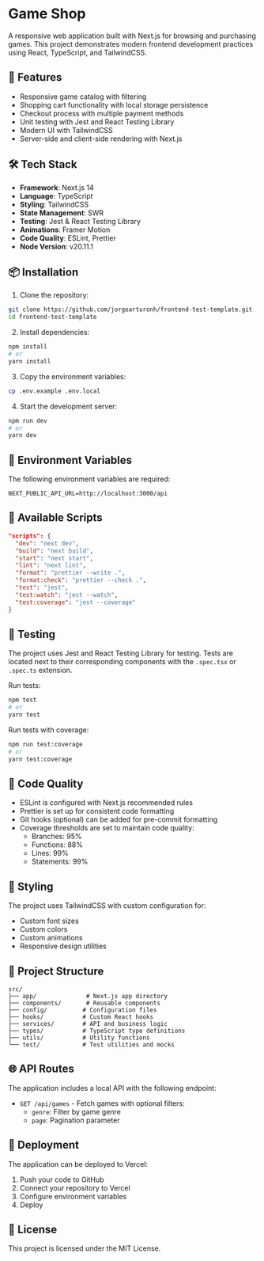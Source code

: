 # Game Shop

A responsive web application built with Next.js for browsing and purchasing games. This project demonstrates modern frontend development practices using React, TypeScript, and TailwindCSS.

## 🚀 Features

- Responsive game catalog with filtering
- Shopping cart functionality with local storage persistence
- Checkout process with multiple payment methods
- Unit testing with Jest and React Testing Library
- Modern UI with TailwindCSS
- Server-side and client-side rendering with Next.js

## 🛠 Tech Stack

- **Framework**: Next.js 14
- **Language**: TypeScript
- **Styling**: TailwindCSS
- **State Management**: SWR
- **Testing**: Jest & React Testing Library
- **Animations**: Framer Motion
- **Code Quality**: ESLint, Prettier
- **Node Version**: v20.11.1

## 📦 Installation

1. Clone the repository:

```bash
git clone https://github.com/jorgearturonh/frontend-test-template.git
cd frontend-test-template
```

2. Install dependencies:

```bash
npm install
# or
yarn install
```

3. Copy the environment variables:

```bash
cp .env.example .env.local
```

4. Start the development server:

```bash
npm run dev
# or
yarn dev
```

## 🔧 Environment Variables

The following environment variables are required:

```env
NEXT_PUBLIC_API_URL=http://localhost:3000/api
```

## 📝 Available Scripts

```json
"scripts": {
  "dev": "next dev",
  "build": "next build",
  "start": "next start",
  "lint": "next lint",
  "format": "prettier --write .",
  "format:check": "prettier --check .",
  "test": "jest",
  "test:watch": "jest --watch",
  "test:coverage": "jest --coverage"
}
```

## 🧪 Testing

The project uses Jest and React Testing Library for testing. Tests are located next to their corresponding components with the `.spec.tsx` or `.spec.ts` extension.

Run tests:

```bash
npm test
# or
yarn test
```

Run tests with coverage:

```bash
npm run test:coverage
# or
yarn test:coverage
```

## 📐 Code Quality

- ESLint is configured with Next.js recommended rules
- Prettier is set up for consistent code formatting
- Git hooks (optional) can be added for pre-commit formatting
- Coverage thresholds are set to maintain code quality:
  - Branches: 95%
  - Functions: 88%
  - Lines: 99%
  - Statements: 99%

## 🎨 Styling

The project uses TailwindCSS with custom configuration for:

- Custom font sizes
- Custom colors
- Custom animations
- Responsive design utilities

## 📁 Project Structure

```
src/
├── app/              # Next.js app directory
├── components/       # Reusable components
├── config/          # Configuration files
├── hooks/           # Custom React hooks
├── services/        # API and business logic
├── types/           # TypeScript type definitions
├── utils/           # Utility functions
└── test/            # Test utilities and mocks
```

## 🌐 API Routes

The application includes a local API with the following endpoint:

- `GET /api/games` - Fetch games with optional filters:
  - `genre`: Filter by game genre
  - `page`: Pagination parameter

## 🚀 Deployment

The application can be deployed to Vercel:

1. Push your code to GitHub
2. Connect your repository to Vercel
3. Configure environment variables
4. Deploy

## 📄 License

This project is licensed under the MIT License.
